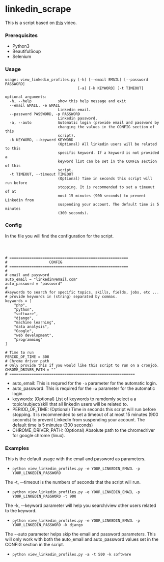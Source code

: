 # linkedin_scrape



This is a script based on [this](https://www.youtube.com/watch?v=twRQNSFXiYs) video.


### Prerequisites
* Python3
* BeautifulSoup
* Selenium



### Usage

  

```
usage: view_linkedin_profiles.py [-h] [--email EMAIL] [--password PASSWORD]
                                 [-a] [-k KEYWORD] [-t TIMEOUT]

optional arguments:
  -h, --help            show this help message and exit
  --email EMAIL, -e EMAIL
                        Linkedin email.
  --password PASSWORD, -p PASSWORD
                        Linkedin password.
  -a, --auto            Automatic login (provide email and password by
                        changing the values in the CONFIG section of this
                        script).
  -k KEYWORD, --keyword KEYWORD
                        (Optional) All linkedin users will be related to this
                        specific keyword. If a keyword is not provided a
                        keyword list can be set in the CONFIG section of this
                        script.
  -t TIMEOUT, --timeout TIMEOUT
                        (Optional) Time in seconds this script will run before
                        stopping. It is recommended to set a timeout of at
                        most 15 minutes (900 seconds) to prevent Linkedin from
                        suspending your account. The default time is 5 minutes
                        (300 seconds).
```



### Config
In the file you will find the configuration for the script.


```



# ======================================================
#                   CONFIG
# ======================================================
# 
# email and password
auto_email = "linkedin@email.com"
auto_password = "password"
# 
#keywords to search for specific topics, skills, fields, jobs, etc ... 
# provide keywords in (string) separated by commas.
keywords = [
    "php",
    "python",
    "software",
    "django",
    "machine learning",
    "data analysis",
    "Google",
    "web development", 
    "programming"
]

# Time to run
PERIOD_OF_TIME = 300
# Chrome driver path
# Only provide this if you would like this script to run on a cronjob. 
CHROME_DRIVER_PATH = ""
# =========================================================

```

* auto_email: This is requred for the `-a` parameter for the automatic login.
* auto_password: This is required for the `-a` parameter for the automatic login.
* keywords: (Optional) List of keywords to ramdomly select a a topic/subject/skill that all linkedin users will be related to.
* PERIOD_OF_TIME: (Optional) Time in seconds this script will run before
                        stopping. It is recommended to set a timeout of at
                        most 15 minutes (900 seconds) to prevent Linkedin from
                        suspending your account. The default time is 5 minutes
                        (300 seconds)
 * CHROME_DRIVER_PATH: (Optional) Absolute path to the chromedriver for google chrome (linux). 
 
 
 ### Examples
 This is the default usage with the email and password as parameters.
 * `python view_linkedin_profiles.py -e YOUR_LINKEDIN_EMAIL -p YOUR_LINKEDIN_PASSWORD`
 
 The -t, --timeout is the numbers of seconds that the script will run.
 * `python view_linkedin_profiles.py -e YOUR_LINKEDIN_EMAIL -p YOUR_LINKEDIN_PASSWORD -t 900`
 
 The -k, --keyword parameter will help you search/view other users related to the keyword.
 * `python view_linkedin_profiles.py -e YOUR_LINKEDIN_EMAIL -p YOUR_LINKEDIN_PASSWORD -k django`
 
 The --auto parameter helps skip the email and password parameters. This will only work with both the auto_email and auto_password values set in the CONFIG section in the script. 
 * `python view_linkedin_profiles.py -a -t 500 -k software`
 
